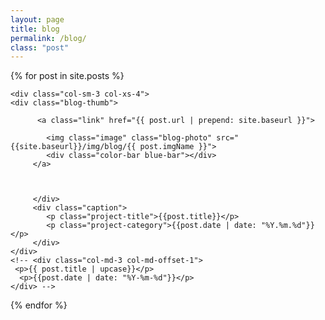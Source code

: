 ```yaml
---
layout: page
title: blog
permalink: /blog/
class: "post"
---
```


<div class="contain">

{% for post in site.posts %}

	<div class="col-sm-3 col-xs-4">
	<div class="blog-thumb">    

	      <a class="link" href="{{ post.url | prepend: site.baseurl }}">

	  		<img class="image" class="blog-photo" src="{{site.baseurl}}/img/blog/{{ post.imgName }}">
	  		<div class="color-bar blue-bar"></div>
	  	 </a>



	  	 </div>
	  	 <div class="caption">
	  	 	<p class="project-title">{{post.title}}</p>
	  	 	<p class="project-category">{{post.date | date: "%Y.%m.%d"}}</p>
	  	 </div>
	</div>
	<!-- <div class="col-md-3 col-md-offset-1">
	 <p>{{ post.title | upcase}}</p>
	  <p>{{post.date | date: "%Y-%m-%d"}}</p>
	</div> -->


{% endfor %}
</div>
